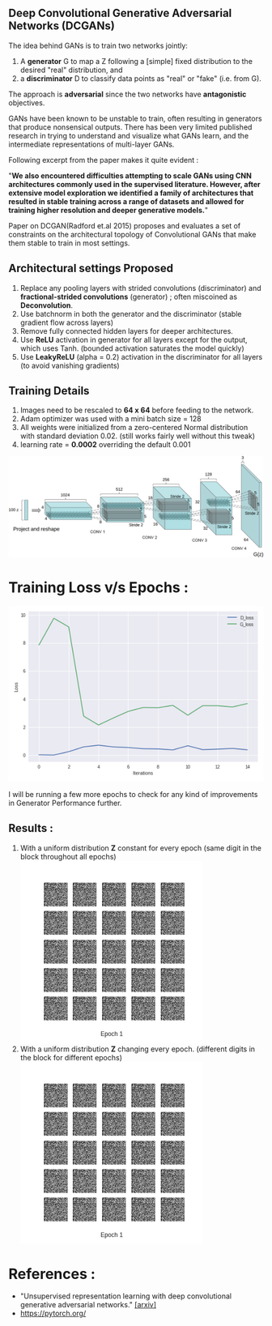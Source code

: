 

## Deep Convolutional Generative Adversarial Networks (DCGANs)
The idea behind GANs is to train two networks jointly:
1. A **generator** G to map a Z following a [simple] fixed distribution to the desired "real" distribution, and
2. a **discriminator** D to classify data points as "real" or "fake" (i.e. from G).

The approach is **adversarial** since the two networks have **antagonistic** objectives.

GANs have been known to be unstable to train, often resulting in generators that produce nonsensical outputs. There has been very limited published research in trying to understand and visualize what GANs learn, and the intermediate representations of multi-layer GANs. 

Following excerpt from the paper makes it quite evident : 

"**We also encountered difficulties attempting to scale GANs using CNN architectures commonly used in the supervised literature. However, after extensive model exploration we identified a family of architectures that resulted in stable training across a range of datasets and allowed for training higher resolution and deeper generative models.**"

Paper on DCGAN(Radford et.al 2015) proposes and evaluates a set of constraints on the architectural topology of Convolutional GANs that make them stable to train in most settings.

## Architectural settings Proposed
1. Replace any pooling layers with strided convolutions (discriminator) and **fractional-strided convolutions**  (generator) ; often miscoined as **Deconvolution**.
2. Use batchnorm in both the generator and the discriminator (stable gradient flow across layers)
3. Remove fully connected hidden layers for deeper architectures.
4. Use **ReLU** activation in generator for all layers except for the output, which uses Tanh. (bounded activation saturates the model quickly)
5. Use **LeakyReLU** (alpha = 0.2) activation in the discriminator for all layers (to avoid vanishing gradients)

## Training Details 
1. Images need to be rescaled to  **64 x 64**  before feeding to the network.
2. Adam optimizer was used with a mini batch size = 128
3. All weights were initialized from a zero-centered Normal distribution
with standard deviation 0.02. (still works fairly well without this tweak)
4. learning rate = **0.0002** overriding the default 0.001

![alt text](https://github.com/divyam25/Oh-My-GAN/raw/master/dcgan.png "Generator Configuration")

# Training Loss v/s Epochs : 
![alt text](https://github.com/divyam25/Oh-My-GAN/raw/master/content/MNIST_DCGAN_results/MNIST_DCGAN_train_hist.png "Loss Plot")

I will be running a few more epochs to check for any kind of improvements in Generator Performance further. 

## Results : 
1. With a uniform distribution **Z** constant for every epoch (same digit in the block throughout all epochs)
![alt text](https://github.com/divyam25/Oh-My-GAN/raw/master/content/MNIST_DCGAN_results/generation_animation_fixed.gif "fixed Z")
2. With a uniform distribution **Z** changing every epoch. (different digits in the block for different epochs)
![alt text](https://github.com/divyam25/Oh-My-GAN/raw/master/content/MNIST_DCGAN_results/generation_animation_random.gif "random Z") 

# References :
* "Unsupervised representation learning with deep convolutional generative adversarial networks." [[arxiv]](https://arxiv.org/pdf/1511.06434)
* https://pytorch.org/



